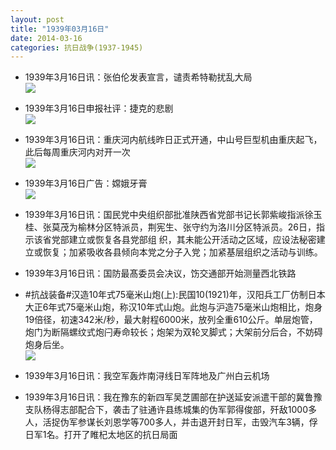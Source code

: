 ```yaml
---
layout: post
title: "1939年03月16日"
date: 2014-03-16
categories: 抗日战争(1937-1945)
---
```


<meta name="referrer" content="no-referrer" />

- 1939年3月16日讯：张伯伦发表宣言，谴责希特勒扰乱大局 <br/><img src="https://ww3.sinaimg.cn/large/aca367d8jw1eehy6d4vihj20jy0gzjx2.jpg" />

- 1939年3月16日申报社评：捷克的悲剧 <br/><img src="https://ww3.sinaimg.cn/large/aca367d8jw1eehwgs6fnkj20oz0wswxg.jpg" />

- 1939年3月16日讯：重庆河内航线昨日正式开通，中山号巨型机由重庆起飞，此后每周重庆河内对开一次 <br/><img src="https://ww4.sinaimg.cn/large/aca367d8jw1eehuptiwj0j20510brwfc.jpg" />

- 1939年3月16日广告：嫦娥牙膏 <br/><img src="https://ww1.sinaimg.cn/large/aca367d8jw1eehm1edwbsj20kx0dz77i.jpg" />

- 1939年3月16日讯：国民党中央组织部批准陕西省党部书记长郭紫峻指派徐玉桂、张莫茂为榆林分区特派员，荆宪生、张守约为洛川分区特派员。26日，指示该省党部建立或恢复各县党部组 织，其未能公开活动之区域，应设法秘密建立或恢复；加紧吸收各县倾向本党之分子入党；加紧基层组织之活动与训练。 

- 1939年3月16日讯：国防最髙委员会决议，饬交通部开始测量西北铁路 

- #抗战装备#汉造10年式75毫米山炮(上):民国10(1921)年，汉阳兵工厂仿制日本大正6年式75毫米山炮，称汉10年式山炮。此炮与沪造75毫米山炮相比，炮身19倍径，初速342米/秒，最大射程6000米，放列全重610公斤。单层炮管，炮门为断隔螺纹式炮闩寿命较长；炮架为双轮叉脚式；大架前分后合，不妨碍炮身后坐。 <br/><img src="https://ww1.sinaimg.cn/large/aca367d8jw1eehd2rr4ihj208c04p0sz.jpg" />

- 1939年3月16日讯：我空军轰炸南浔线日军阵地及广州白云机场 

- 1939年3月16日讯：我在豫东的新四军吴芝圃部在护送延安派遣干部的冀鲁豫支队杨得志部配合下，袭击了驻通许县练城集的伪军郭得俊部，歼敌1000多人，活捉伪军参谋长刘恩学等700多人，并击退开封日军，击毁汽车3辆，俘日军1名。打开了睢杞太地区的抗日局面 

